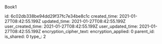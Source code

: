 Book1

id: 6c02db338be94dd29f37fc7e34be8c1c
created_time: 2021-01-27T08:42:55.199Z
updated_time: 2021-01-27T08:42:55.199Z
user_created_time: 2021-01-27T08:42:55.199Z
user_updated_time: 2021-01-27T08:42:55.199Z
encryption_cipher_text: 
encryption_applied: 0
parent_id: 
is_shared: 0
type_: 2